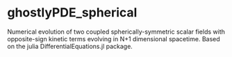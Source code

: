 # ghostlyPDE_spherical
Numerical evolution of two coupled spherically-symmetric scalar fields with opposite-sign kinetic terms evolving in N+1 dimensional spacetime. Based on the julia DifferentialEquations.jl package. 
